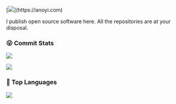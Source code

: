 [![](https://readme-typing-svg.demolab.com?font=Fira+Code&pause=997&width=435&lines=%F0%9F%91%8B++Hi%2C+this+is+yj8023xx's+Github!)](https://anoyi.com)

I publish open source software here. All the repositories are at your disposal.

### 😜 Commit Stats

![](https://github-readme-stats-git-masterrstaa-rickstaa.vercel.app/api?username=yj8023xx&count_private=true&show_icons=true&theme=vue-dark&show_owner=true)

![](https://github-profile-trophy.vercel.app/?username=AnoyiX&theme=radical&row=1)

### 🦁 Top Languages

![](https://github-readme-stats-git-masterrstaa-rickstaa.vercel.app/api/top-langs/?username=yj8023xx&layout=compact&theme=vue-dark)
